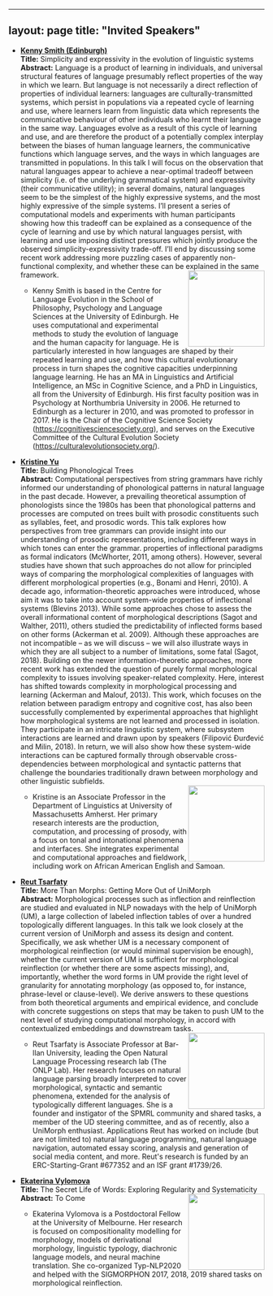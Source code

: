 
---
layout: page
title: "Invited Speakers"
---

- [**Kenny Smith (Edinburgh)**][smith] <BR>
  **Title:**  Simplicity and expressivity in the evolution of linguistic systems <BR>
  **Abstract:** 
  Language is a product of learning in individuals, and universal structural features of language presumably reflect properties of the way in which we learn. But language is not necessarily a direct reflection of properties of individual learners: languages are culturally-transmitted systems, which persist in populations via a repeated cycle of learning and use, where learners learn from linguistic data which represents the communicative behaviour of other individuals who learnt their language in the same way. Languages evolve as a result of this cycle of learning and use, and are therefore the product of a potentially complex interplay between the biases of human language learners, the communicative functions which language serves, and the ways in which languages are transmitted in populations. In this talk I will focus on the observation that natural languages appear to achieve a near-optimal tradeoff between simplicity (i.e. of the underlying grammatical system) and expressivity (their communicative utility); in several domains, natural languages seem to be the simplest of the highly expressive systems, and the most highly expressive of the simple systems. I’ll present a series of computational models and experiments with human participants showing how this tradeoff can be explained as a consequence of the cycle of learning and use by which natural languages persist, with learning and use imposing distinct pressures which jointly produce the observed simplicity-expressivity trade-off. I’ll end by discussing some recent work addressing more puzzling cases of apparently non-functional complexity, and whether these can be explained in the same framework.
  <img align="right" width=150 img src="https://sigmorphon.github.io/master/workshops/2021/kenny.png">  
  * Kenny Smith is based in the Centre for Language Evolution in the School of Philosophy, Psychology and Language Sciences at the University of Edinburgh. He uses computational and experimental methods to study the evolution of language and the human capacity for language. He is particularly interested in how languages are shaped by their repeated learning and use, and how this cultural evolutionary process in turn shapes the cognitive capacities underpinning language learning. He has an MA in Linguistics and Artificial Intelligence, an MSc in Cognitive Science, and a PhD in Linguistics, all from the University of Edinburgh. His first faculty position was in Psychology at Northumbria University in 2006. He returned to Edinburgh as a lecturer in 2010, and was promoted to professor in 2017. He is the Chair of the Cognitive Science Society (https://cognitivesciencesociety.org), and serves on the Executive Committee of the Cultural Evolution Society (https://culturalevolutionsociety.org/).

- [**Kristine Yu**][yu] <BR>
  **Title:** Building Phonological Trees <BR> 
  **Abstract:**
  Computational perspectives from string grammars have richly informed our understanding of phonological patterns in natural language in the past decade. However, a prevailing theoretical assumption of phonologists since the 1980s has been that phonological patterns and processes are computed on trees built with prosodic constituents such as syllables, feet, and prosodic words. This talk explores how perspectives from tree grammars can provide insight into our understanding of prosodic representations, including different ways in which tones can enter the grammar.
  properties of inflectional paradigms as formal indicators (McWhorter, 2011, among others). However, several studies have shown that such approaches do not allow for principled ways of comparing the morphological complexities of languages with different morphological properties (e.g., Bonami and Henri, 2010). A decade ago, information-theoretic approaches were introduced, whose aim it was to take into account system-wide properties of inflectional systems (Blevins 2013). While some approaches chose to assess the overall informational content of morphological descriptions (Sagot and Walther, 2011), others studied the predictability of inflected forms based on other forms (Ackerman et al. 2009). Although these approaches are not incompatible – as we will discuss – we will also illustrate ways in which they are all subject to a number of limitations, some fatal (Sagot, 2018). Building on the newer information-theoretic approaches, more recent work has extended the question of purely formal morphological complexity to issues involving speaker-related complexity. Here, interest has shifted towards complexity in morphological processing and learning (Ackerman and Malouf, 2013). This work, which focuses on the relation between paradigm entropy and cognitive cost, has also been successfully complemented by experimental approaches that highlight how morphological systems are not learned and processed in isolation. They participate in an intricate linguistic system, where subsystem interactions are learned and drawn upon by speakers (Filipović Ðurđević and Milin, 2018). In return, we will also show how these system-wide interactions can be captured formally through observable cross-dependencies between morphological and syntactic patterns that challenge the boundaries traditionally drawn between morphology and other linguistic subfields.  
  <img align="right" width=150 src="https://sigmorphon.github.io/master/workshops/2021/kmyu2_vert_orig.jpg">  
  * Kristine is an Associate Professor in the Department of Linguistics at University of Massachusetts Amherst. Her primary research interests are the production, computation, and processing of prosody, with a focus on tonal and intonational phenomena and interfaces. She integrates experimental and computational approaches and fieldwork, including work on African American English and Samoan.

- [**Reut Tsarfaty**][tsarfaty]  <BR>
  **Title:** More Than Morphs: Getting More Out of UniMorph <BR>
  **Abstract:** Morphological processes such as inflection and reinflection are studied and evaluated in NLP nowadays with the help of UniMorph (UM), a large collection of labeled inflection tables of over a hundred topologically different languages.  In this talk we look closely at the current version of UniMorph and assess its design and content. Specifically, we ask whether UM is a necessary component of morphological reinflection (or would minimal supervision be enough),  whether the current version of UM is sufficient for morphological reinflection (or whether there are some aspects missing), and, importantly, whether the word forms in UM provide the right level of granularity for annotating morphology (as opposed to, for instance, phrase-level or clause-level). We derive answers to these questions from both theoretical arguments and empirical evidence, and conclude with concrete suggestions on steps that may be taken to push UM to the next level of studying computational morphology, in accord with contextualized embeddings and downstream tasks.
  <img align="right" width=150 src="https://sigmorphon.github.io/workshops/2021/reut-profile.jpeg">  
  * Reut Tsarfaty is Associate Professor at Bar-llan University, leading the Open Natural Language Processing research lab (The ONLP Lab). Her research focuses on natural language parsing broadly interpreted to cover morphological, syntactic and semantic phenomena, extended for the analysis of typologically different languages. She is a founder and instigator of the SPMRL community and shared tasks, a member of the UD steering committee, and as of recently, also a UniMorph enthusiast. Applications Reut has worked on include (but are not limited to) natural language programming, natural language navigation, automated essay scoring, analysis and generation of social media content, and more. Reut's research is funded by an ERC-Starting-Grant #677352 and an ISF grant #1739/26.

- [**Ekaterina Vylomova**][vylomova]  <BR>
  **Title:** The Secret Life of Words: Exploring Regularity and Systematicity <BR>
  **Abstract:** To Come
  <img align="right" width=150 src="http://kat.academy/images/kat.jpg">  
  * Ekaterina Vylomova is a Postdoctoral Fellow at the University of Melbourne. Her research is focused on compositionality modelling for morphology, models of derivational morphology, linguistic typology, diachronic language models, and neural machine translation. She co-organized Typ-NLP2020 and helped with the SIGMORPHON 2017, 2018, 2019 shared tasks on morphological reinflection.

[smith]: https://www.research.ed.ac.uk/en/persons/kenny-smith
[tsarfaty]: https://www.openu.ac.il/en/personalsites/ReutTsarfaty.aspx
[yu]: https://www.umass.edu/linguistics/member/kristine-yu
[vylomova]: http://kat.academy/
 
 <script type="text/javascript"> var ul = document.querySelector('ul'); for (var i = ul.children.length; i >= 0; i--) { ul.appendChild(ul.children[Math.random() * i | 0]); } </script>

